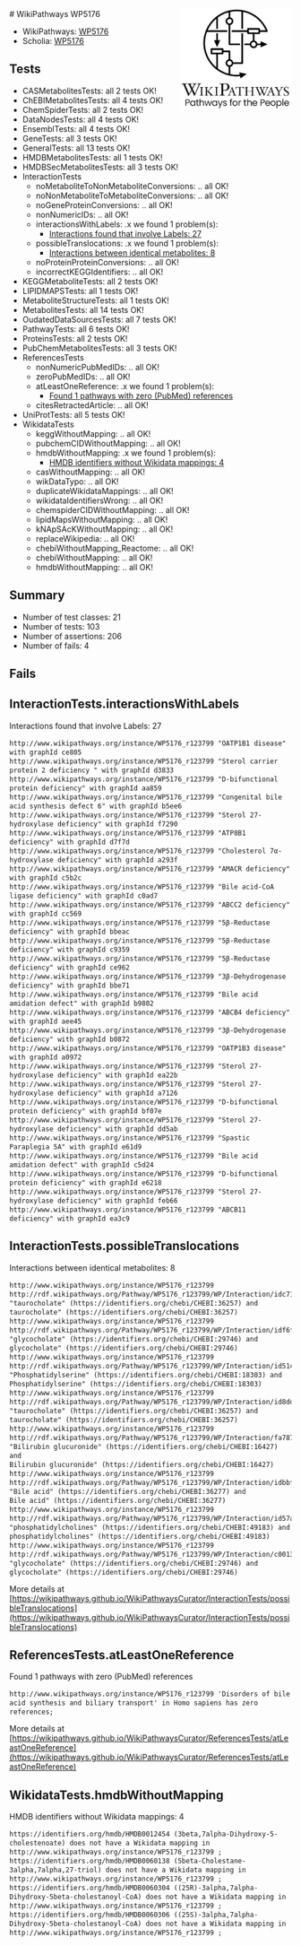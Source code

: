<img style="float: right; width: 200px" src="../logo.png" />
# WikiPathways WP5176

* WikiPathways: [WP5176](https://identifiers.org/wikipathways:WP5176)
* Scholia: [WP5176](https://scholia.toolforge.org/wikipathways/WP5176)
## Tests
* CASMetabolitesTests: all 2 tests OK!
* ChEBIMetabolitesTests: all 4 tests OK!
* ChemSpiderTests: all 2 tests OK!
* DataNodesTests: all 4 tests OK!
* EnsemblTests: all 4 tests OK!
* GeneTests: all 3 tests OK!
* GeneralTests: all 13 tests OK!
* HMDBMetabolitesTests: all 1 tests OK!
* HMDBSecMetabolitesTests: all 3 tests OK!
* InteractionTests
    * noMetaboliteToNonMetaboliteConversions: .. all OK!
    * noNonMetaboliteToMetaboliteConversions: .. all OK!
    * noGeneProteinConversions: .. all OK!
    * nonNumericIDs: .. all OK!
    * interactionsWithLabels: .x we found 1 problem(s):
        * [Interactions found that involve Labels: 27](#fe97a8de)
    * possibleTranslocations: .x we found 1 problem(s):
        * [Interactions between identical metabolites: 8](#d59038cb)
    * noProteinProteinConversions: .. all OK!
    * incorrectKEGGIdentifiers: .. all OK!
* KEGGMetaboliteTests: all 2 tests OK!
* LIPIDMAPSTests: all 1 tests OK!
* MetaboliteStructureTests: all 1 tests OK!
* MetabolitesTests: all 14 tests OK!
* OudatedDataSourcesTests: all 7 tests OK!
* PathwayTests: all 6 tests OK!
* ProteinsTests: all 2 tests OK!
* PubChemMetabolitesTests: all 3 tests OK!
* ReferencesTests
    * nonNumericPubMedIDs: .. all OK!
    * zeroPubMedIDs: .. all OK!
    * atLeastOneReference: .x we found 1 problem(s):
        * [Found 1 pathways with zero (PubMed) references](#d0a459f0)
    * citesRetractedArticle: .. all OK!
* UniProtTests: all 5 tests OK!
* WikidataTests
    * keggWithoutMapping: .. all OK!
    * pubchemCIDWithoutMapping: .. all OK!
    * hmdbWithoutMapping: .x we found 1 problem(s):
        * [HMDB identifiers without Wikidata mappings: 4](#8860e69e)
    * casWithoutMapping: .. all OK!
    * wikDataTypo: .. all OK!
    * duplicateWikidataMappings: .. all OK!
    * wikidataIdentifiersWrong: .. all OK!
    * chemspiderCIDWithoutMapping: .. all OK!
    * lipidMapsWithoutMapping: .. all OK!
    * kNApSAcKWithoutMapping: .. all OK!
    * replaceWikipedia: .. all OK!
    * chebiWithoutMapping_Reactome: .. all OK!
    * chebiWithoutMapping: .. all OK!
    * hmdbWithoutMapping: .. all OK!


## Summary

* Number of test classes: 21
* Number of tests: 103
* Number of assertions: 206
* Number of fails: 4

## Fails

<a name="fe97a8de" />

## InteractionTests.interactionsWithLabels

Interactions found that involve Labels: 27
```
http://www.wikipathways.org/instance/WP5176_r123799 "OATP1B1 disease" with graphId ce805
http://www.wikipathways.org/instance/WP5176_r123799 "Sterol carrier protein 2 deficiency " with graphId d3833
http://www.wikipathways.org/instance/WP5176_r123799 "D-bifunctional protein deficiency" with graphId aa859
http://www.wikipathways.org/instance/WP5176_r123799 "Congenital bile acid synthesis defect 6" with graphId b5ee6
http://www.wikipathways.org/instance/WP5176_r123799 "Sterol 27-hydroxylase deficiency" with graphId f7290
http://www.wikipathways.org/instance/WP5176_r123799 "ATP8B1 deficiency" with graphId d7f7d
http://www.wikipathways.org/instance/WP5176_r123799 "Cholesterol 7α-hydroxylase deficiency" with graphId a293f
http://www.wikipathways.org/instance/WP5176_r123799 "AMACR deficiency" with graphId c5b2c
http://www.wikipathways.org/instance/WP5176_r123799 "Bile acid-CoA ligase deficiency" with graphId c0ad7
http://www.wikipathways.org/instance/WP5176_r123799 "ABCC2 deficiency" with graphId cc569
http://www.wikipathways.org/instance/WP5176_r123799 "5β-Reductase deficiency" with graphId bbeac
http://www.wikipathways.org/instance/WP5176_r123799 "5β-Reductase deficiency" with graphId c9359
http://www.wikipathways.org/instance/WP5176_r123799 "5β-Reductase deficiency" with graphId ce962
http://www.wikipathways.org/instance/WP5176_r123799 "3β-Dehydrogenase deficiency" with graphId bbe71
http://www.wikipathways.org/instance/WP5176_r123799 "Bile acid amidation defect" with graphId b9802
http://www.wikipathways.org/instance/WP5176_r123799 "ABCB4 deficiency" with graphId aee45
http://www.wikipathways.org/instance/WP5176_r123799 "3β-Dehydrogenase deficiency" with graphId b0872
http://www.wikipathways.org/instance/WP5176_r123799 "OATP1B3 disease" with graphId a0972
http://www.wikipathways.org/instance/WP5176_r123799 "Sterol 27-hydroxylase deficiency" with graphId ea22b
http://www.wikipathways.org/instance/WP5176_r123799 "Sterol 27-hydroxylase deficiency" with graphId a7126
http://www.wikipathways.org/instance/WP5176_r123799 "D-bifunctional protein deficiency" with graphId bf07e
http://www.wikipathways.org/instance/WP5176_r123799 "Sterol 27-hydroxylase deficiency" with graphId dd5ab
http://www.wikipathways.org/instance/WP5176_r123799 "Spastic Paraplegia 5A" with graphId e61d9
http://www.wikipathways.org/instance/WP5176_r123799 "Bile acid amidation defect" with graphId c5d24
http://www.wikipathways.org/instance/WP5176_r123799 "D-bifunctional protein deficiency" with graphId e6218
http://www.wikipathways.org/instance/WP5176_r123799 "Sterol 27-hydroxylase deficiency" with graphId feb66
http://www.wikipathways.org/instance/WP5176_r123799 "ABCB11 deficiency" with graphId ea3c9
```

<a name="d59038cb" />

## InteractionTests.possibleTranslocations

Interactions between identical metabolites: 8
```
http://www.wikipathways.org/instance/WP5176_r123799 http://rdf.wikipathways.org/Pathway/WP5176_r123799/WP/Interaction/idc7133ada "taurocholate" (https://identifiers.org/chebi/CHEBI:36257) and 
taurocholate" (https://identifiers.org/chebi/CHEBI:36257)
http://www.wikipathways.org/instance/WP5176_r123799 http://rdf.wikipathways.org/Pathway/WP5176_r123799/WP/Interaction/idf6fc40c0 "glycocholate" (https://identifiers.org/chebi/CHEBI:29746) and 
glycocholate" (https://identifiers.org/chebi/CHEBI:29746)
http://www.wikipathways.org/instance/WP5176_r123799 http://rdf.wikipathways.org/Pathway/WP5176_r123799/WP/Interaction/id5146a5f2 "Phosphatidylserine" (https://identifiers.org/chebi/CHEBI:18303) and 
Phosphatidylserine" (https://identifiers.org/chebi/CHEBI:18303)
http://www.wikipathways.org/instance/WP5176_r123799 http://rdf.wikipathways.org/Pathway/WP5176_r123799/WP/Interaction/id8dde6d9e "taurocholate" (https://identifiers.org/chebi/CHEBI:36257) and 
taurocholate" (https://identifiers.org/chebi/CHEBI:36257)
http://www.wikipathways.org/instance/WP5176_r123799 http://rdf.wikipathways.org/Pathway/WP5176_r123799/WP/Interaction/fa787 "Bilirubin glucuronide" (https://identifiers.org/chebi/CHEBI:16427) and 
Bilirubin glucuronide" (https://identifiers.org/chebi/CHEBI:16427)
http://www.wikipathways.org/instance/WP5176_r123799 http://rdf.wikipathways.org/Pathway/WP5176_r123799/WP/Interaction/idbbfdd88e "Bile acid" (https://identifiers.org/chebi/CHEBI:36277) and 
Bile acid" (https://identifiers.org/chebi/CHEBI:36277)
http://www.wikipathways.org/instance/WP5176_r123799 http://rdf.wikipathways.org/Pathway/WP5176_r123799/WP/Interaction/id57a6c794 "phosphatidylcholines" (https://identifiers.org/chebi/CHEBI:49183) and 
phosphatidylcholines" (https://identifiers.org/chebi/CHEBI:49183)
http://www.wikipathways.org/instance/WP5176_r123799 http://rdf.wikipathways.org/Pathway/WP5176_r123799/WP/Interaction/c0013 "glycocholate" (https://identifiers.org/chebi/CHEBI:29746) and 
glycocholate" (https://identifiers.org/chebi/CHEBI:29746)
```

More details at [https://wikipathways.github.io/WikiPathwaysCurator/InteractionTests/possibleTranslocations](https://wikipathways.github.io/WikiPathwaysCurator/InteractionTests/possibleTranslocations)

<a name="d0a459f0" />

## ReferencesTests.atLeastOneReference

Found 1 pathways with zero (PubMed) references
```
http://www.wikipathways.org/instance/WP5176_r123799 'Disorders of bile acid synthesis and biliary transport' in Homo sapiens has zero references; 
```

More details at [https://wikipathways.github.io/WikiPathwaysCurator/ReferencesTests/atLeastOneReference](https://wikipathways.github.io/WikiPathwaysCurator/ReferencesTests/atLeastOneReference)

<a name="8860e69e" />

## WikidataTests.hmdbWithoutMapping

HMDB identifiers without Wikidata mappings: 4
```
https://identifiers.org/hmdb/HMDB0012454 (3beta,7alpha-Dihydroxy-5-cholestenoate) does not have a Wikidata mapping in http://www.wikipathways.org/instance/WP5176_r123799 ; 
https://identifiers.org/hmdb/HMDB0060138 (5beta-Cholestane-3alpha,7alpha,27-triol) does not have a Wikidata mapping in http://www.wikipathways.org/instance/WP5176_r123799 ; 
https://identifiers.org/hmdb/HMDB0060304 ((25R)-3alpha,7alpha-Dihydroxy-5beta-cholestanoyl-CoA) does not have a Wikidata mapping in http://www.wikipathways.org/instance/WP5176_r123799 ; 
https://identifiers.org/hmdb/HMDB0060306 ((25S)-3alpha,7alpha-Dihydroxy-5beta-cholestanoyl-CoA) does not have a Wikidata mapping in http://www.wikipathways.org/instance/WP5176_r123799 ; 
```

